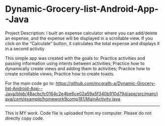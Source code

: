# Dynamic-Grocery-list-Android-App--Java

Project Description:
I built an expense calculator where you can add/delete an expense, and the expense will be displayed in a scrollable view. If you click on the “Calculate” button, it calculates the total expense and displays it in a second activity

This simple app was created with the goals to:
	Practice activities and passing information using intents between activities;
	Practice how to dynamically create views and adding them to activities;
	Practice how to create scrollable views;
	Practice how to create toasts.

For the main code go to:
 https://github.com/mcgrath-a/Dynamic-Grocery-list-Android-App--Java/blob/48acbcfc0164c2e4be6ce02a59a5f340b910d79d/app/src/main/java/com/example/homework9comp181/MainActivity.java 


*****
This is MY work. Code file is uploaded from my computer. Please do not directly copy code.
